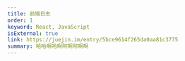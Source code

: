 ```yaml
---
title: 前端日志
order: 1
keyword: React, JavaScript
isExternal: true
link: https://juejin.im/entry/5bce9614f265da0aa81c3775
summary: 哈哈啊哈啊阿啊阿啊啊
---
```

